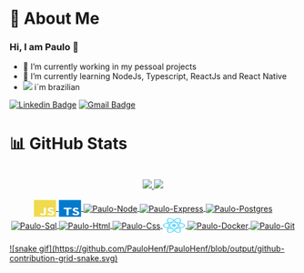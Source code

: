 # 🌌 About Me
### Hi, I am Paulo 👋
- 🔭 I’m currently working in my pessoal projects
- 🌱 I’m currently learning NodeJs, Typescript, ReactJs and React Native
-  <img width="18"  src="https://emojipedia-us.s3.dualstack.us-west-1.amazonaws.com/thumbs/160/twitter/322/flag-brazil_1f1e7-1f1f7.png"/> i´m brazilian <br/>

[![Linkedin Badge](https://img.shields.io/badge/-Paulo%20Henrique-blue?style=flat-square&logo=Linkedin&logoColor=white&link=https://www.linkedin.com/in/tgmarinho/)](https://www.linkedin.com/in/paulohenf7/)
[![Gmail Badge](https://img.shields.io/badge/-paulohensbs@gmail.com-c14438?style=flat-square&logo=Gmail&logoColor=white&link=mailto:paulohensbs@gmail.com)](mailto:paulohensbs@gmail.com)

# 📊 GitHub Stats

<br/>
  <div align="center">
    <a href="https://github.com/PauloHenf?tab=repositories">
    <img height="180em" src="https://github-readme-streak-stats.herokuapp.com/?user=paulohenf&theme=great-gatsby&hide_border=false"/>
    <img height="180em" src="https://github-readme-stats.vercel.app/api/top-langs/?username=paulohenf&theme=great-gatsby&hide_border=false&include_all_commits=true&count_private=true&layout=compact"/>
  </div>
  
  <div style="display: inline_block" align="center"><br>
    <img align="center" alt="Paulo-Js" height="30" width="40" src="https://raw.githubusercontent.com/devicons/devicon/master/icons/javascript/javascript-plain.svg">
    <img align="center" alt="Paulo-Ts" height="30" width="40" src="https://raw.githubusercontent.com/devicons/devicon/master/icons/typescript/typescript-plain.svg">
    <img align="center" alt="Paulo-Node" height="30" width="40" src="https://cdn.jsdelivr.net/gh/devicons/devicon/icons/nodejs/nodejs-original.svg">
    <img align="center" alt="Paulo-Express" height="30" width="40" src="https://img.icons8.com/office/512/express-js.png">
    <img align="center" alt="Paulo-Postgres" height="30" width="40" src="https://cdn.jsdelivr.net/gh/devicons/devicon/icons/postgresql/postgresql-original.svg">
    <img align="center" alt="Paulo-Sql" height="30" width="40" src="https://cdn.jsdelivr.net/gh/devicons/devicon/icons/mysql/mysql-original.svg">
    <img align="center" alt="Paulo-Html" height="30" width="40" src="https://cdn.jsdelivr.net/gh/devicons/devicon/icons/html5/html5-original.svg">
    <img align="center" alt="Paulo-Css" height="30" width="40" src="https://cdn.jsdelivr.net/gh/devicons/devicon/icons/css3/css3-original.svg">
    <img align="center" alt="Paulo-React" height="30" width="40" src="https://raw.githubusercontent.com/devicons/devicon/master/icons/react/react-original.svg">
    <img align="center" alt="Paulo-Docker" height="30" width="40" src="https://cdn.jsdelivr.net/gh/devicons/devicon/icons/docker/docker-original.svg">
    <img align="center" alt="Paulo-Git" height="30" width="40" src="https://cdn.jsdelivr.net/gh/devicons/devicon/icons/git/git-original.svg">
    
    
  </div>
<br/>
![snake gif](https://github.com/PauloHenf/PauloHenf/blob/output/github-contribution-grid-snake.svg)
